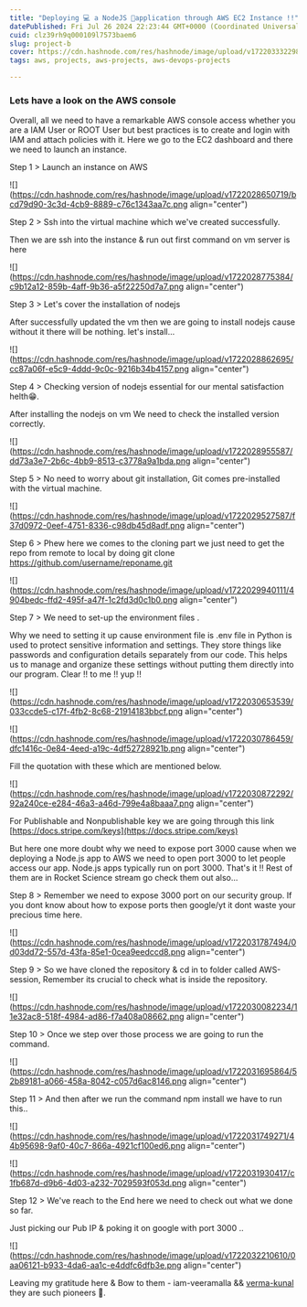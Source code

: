 ```yaml
---
title: "Deploying 💻 a NodeJS 🚀application through AWS EC2 Instance !!"
datePublished: Fri Jul 26 2024 22:23:44 GMT+0000 (Coordinated Universal Time)
cuid: clz39rh9q000109l7573baem6
slug: project-b
cover: https://cdn.hashnode.com/res/hashnode/image/upload/v1722033322989/de39ceae-96ea-4991-876a-5e42f784ed32.jpeg
tags: aws, projects, aws-projects, aws-devops-projects

---
```


### Lets have a look on the AWS console

Overall, all we need to have a remarkable AWS console access whether you are a IAM User or ROOT User but best practices is to create and login with IAM and attach policies with it. Here we go to the EC2 dashboard and there we need to launch an instance.

Step 1 &gt; Launch an instance on AWS

![](https://cdn.hashnode.com/res/hashnode/image/upload/v1722028650719/bcd79d90-3c3d-4cb9-8889-c76c1343aa7c.png align="center")

Step 2 &gt; Ssh into the virtual machine which we've created successfully.

Then we are ssh into the instance & run out first command on vm server is here

![](https://cdn.hashnode.com/res/hashnode/image/upload/v1722028775384/c9b12a12-859b-4aff-9b36-a5f22250d7a7.png align="center")

Step 3 &gt; Let's cover the installation of nodejs

After successfully updated the vm then we are going to install nodejs cause without it there will be nothing. let's install...

![](https://cdn.hashnode.com/res/hashnode/image/upload/v1722028862695/cc87a06f-e5c9-4ddd-9c0c-9216b34b4157.png align="center")

Step 4 &gt; Checking version of nodejs essential for our mental satisfaction helth😁.

After installing the nodejs on vm We need to check the installed version correctly.

![](https://cdn.hashnode.com/res/hashnode/image/upload/v1722028955587/dd73a3e7-2b6c-4bb9-8513-c3778a9a1bda.png align="center")

Step 5 &gt; No need to worry about git installation, Git comes pre-installed with the virtual machine.

![](https://cdn.hashnode.com/res/hashnode/image/upload/v1722029527587/f37d0972-0eef-4751-8336-c98db45d8adf.png align="center")

Step 6 &gt; Phew here we comes to the cloning part we just need to get the repo from remote to local by doing git clone https://github.com/username/reponame.git

![](https://cdn.hashnode.com/res/hashnode/image/upload/v1722029940111/4904bedc-ffd2-495f-a47f-1c2fd3d0c1b0.png align="center")

Step 7 &gt; We need to set-up the environment files .

Why we need to setting it up cause environment file is .env file in Python is used to protect sensitive information and settings. They store things like passwords and configuration details separately from our code. This helps us to manage and organize these settings without putting them directly into our program. Clear !! to me !! yup !!

![](https://cdn.hashnode.com/res/hashnode/image/upload/v1722030653539/033ccde5-c17f-4fb2-8c68-21914183bbcf.png align="center")

![](https://cdn.hashnode.com/res/hashnode/image/upload/v1722030786459/dfc1416c-0e84-4eed-a19c-4df52728921b.png align="center")

Fill the quotation with these which are mentioned below.

![](https://cdn.hashnode.com/res/hashnode/image/upload/v1722030872292/92a240ce-e284-46a3-a46d-799e4a8baaa7.png align="center")

For Publishable and Nonpublishable key we are going through this link [https://docs.stripe.com/keys](https://docs.stripe.com/keys)

But here one more doubt why we need to expose port 3000 cause when we deploying a Node.js app to AWS we need to open port 3000 to let people access our app. Node.js apps typically run on port 3000. That's it !! Rest of them are in Rocket Science stream go check them out also...

Step 8 &gt; Remember we need to expose 3000 port on our security group. If you dont know about how to expose ports then google/yt it dont waste your precious time here.

![](https://cdn.hashnode.com/res/hashnode/image/upload/v1722031787494/0d03dd72-557d-43fa-85e1-0cea9eedccd8.png align="center")

Step 9 &gt; So we have cloned the repository & cd in to folder called AWS-session, Remember its crucial to check what is inside the repository.

![](https://cdn.hashnode.com/res/hashnode/image/upload/v1722030082234/11e32ac8-518f-4984-ad86-f7a408a08662.png align="center")

Step 10 &gt; Once we step over those process we are going to run the command.

![](https://cdn.hashnode.com/res/hashnode/image/upload/v1722031695864/52b89181-a066-458a-8042-c057d6ac8146.png align="center")

Step 11 &gt; And then after we run the command npm install we have to run this..

![](https://cdn.hashnode.com/res/hashnode/image/upload/v1722031749271/44b95698-9af0-40c7-866a-4921cf100ed6.png align="center")

![](https://cdn.hashnode.com/res/hashnode/image/upload/v1722031930417/c1fb687d-d9b6-4d03-a232-7029593f053d.png align="center")

Step 12 &gt; We've reach to the End here we need to check out what we done so far.

Just picking our Pub IP & poking it on google with port 3000 ..

![](https://cdn.hashnode.com/res/hashnode/image/upload/v1722032210610/0aa06121-b933-4da6-aa1c-e4ddfc6dfb3e.png align="center")

Leaving my gratitude here & Bow to them - iam-veeramalla && [verma-kunal](https://github.com/verma-kunal/AWS-Session) they are such pioneers 🙏.